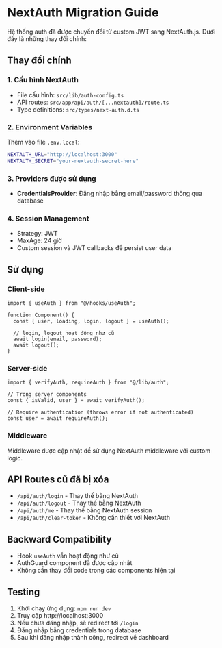 # NextAuth Migration Guide

Hệ thống auth đã được chuyển đổi từ custom JWT sang NextAuth.js. Dưới đây là những thay đổi chính:

## Thay đổi chính

### 1. Cấu hình NextAuth

- File cấu hình: `src/lib/auth-config.ts`
- API routes: `src/app/api/auth/[...nextauth]/route.ts`
- Type definitions: `src/types/next-auth.d.ts`

### 2. Environment Variables

Thêm vào file `.env.local`:

```bash
NEXTAUTH_URL="http://localhost:3000"
NEXTAUTH_SECRET="your-nextauth-secret-here"
```

### 3. Providers được sử dụng

- **CredentialsProvider**: Đăng nhập bằng email/password thông qua database

### 4. Session Management

- Strategy: JWT
- MaxAge: 24 giờ
- Custom session và JWT callbacks để persist user data

## Sử dụng

### Client-side

```tsx
import { useAuth } from "@/hooks/useAuth";

function Component() {
  const { user, loading, login, logout } = useAuth();

  // login, logout hoạt động như cũ
  await login(email, password);
  await logout();
}
```

### Server-side

```tsx
import { verifyAuth, requireAuth } from "@/lib/auth";

// Trong server components
const { isValid, user } = await verifyAuth();

// Require authentication (throws error if not authenticated)
const user = await requireAuth();
```

### Middleware

Middleware được cập nhật để sử dụng NextAuth middleware với custom logic.

## API Routes cũ đã bị xóa

- `/api/auth/login` - Thay thế bằng NextAuth
- `/api/auth/logout` - Thay thế bằng NextAuth
- `/api/auth/me` - Thay thế bằng NextAuth session
- `/api/auth/clear-token` - Không cần thiết với NextAuth

## Backward Compatibility

- Hook `useAuth` vẫn hoạt động như cũ
- AuthGuard component đã được cập nhật
- Không cần thay đổi code trong các components hiện tại

## Testing

1. Khởi chạy ứng dụng: `npm run dev`
2. Truy cập http://localhost:3000
3. Nếu chưa đăng nhập, sẽ redirect tới `/login`
4. Đăng nhập bằng credentials trong database
5. Sau khi đăng nhập thành công, redirect về dashboard
